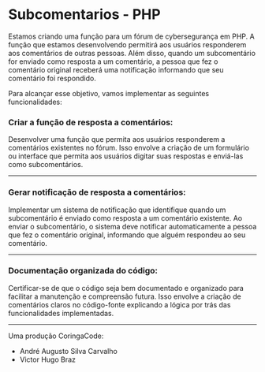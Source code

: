 # Subcomentarios - PHP

Estamos criando uma função para um fórum de cybersegurança em PHP. A função que estamos desenvolvendo permitirá aos usuários responderem aos comentários de outras pessoas. Além disso, quando um subcomentário for enviado como resposta a um comentário, a pessoa que fez o comentário original receberá uma notificação informando que seu comentário foi respondido.

Para alcançar esse objetivo, vamos implementar as seguintes funcionalidades:

### Criar a função de resposta a comentários:

Desenvolver uma função que permita aos usuários responderem a comentários existentes no fórum. Isso envolve a criação de um formulário ou interface que permita aos usuários digitar suas respostas e enviá-las como subcomentários.


---

### Gerar notificação de resposta a comentários:

Implementar um sistema de notificação que identifique quando um subcomentário é enviado como resposta a um comentário existente.
Ao enviar o subcomentário, o sistema deve notificar automaticamente a pessoa que fez o comentário original, informando que alguém respondeu ao seu comentário.

---

### Documentação organizada do código:

Certificar-se de que o código seja bem documentado e organizado para facilitar a manutenção e compreensão futura.
Isso envolve a criação de comentários claros no código-fonte explicando a lógica por trás das funcionalidades implementadas.

---

Uma produção CoringaCode:
- André Augusto Silva Carvalho
- Victor Hugo Braz

